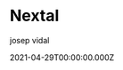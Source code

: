 ---
title: Nextal
github: https://github.com/jvidalv/nextal
demo: https://nextal.josepvidal.dev/
license: MIT
author: josep vidal
author_link: ''
author_twitter: ''
date: 2021-04-29T00:00:00.000Z
ssg:
  - Next
cms: null
css:
  - Tailwind
category:
  - Boilerplate
description: >-
  Starter template for NextJs with TypeScript. Supports Tailwind with
  CSS-Modules. Jest and react/testing-library configured and ready to go. Also
  ESLint, Prettier, Husky, Commit-lint and Atomic Design for components.
draft: true
publish_date: '2021-11-14T13:11:48Z'
update_date: '2022-06-29T09:38:30Z'
github_star: 110
github_fork: 9
---